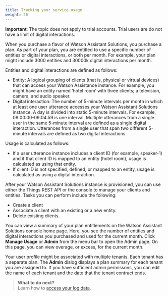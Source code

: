 ```yaml
---
title: Tracking your service usage
weight: 20
---
```


**Important**: The topic does not apply to trial accounts.  Trial users are do not have a limit of digital interactions.

When you purchase a flavor of Watson Assistant Solutions, you purchase a plan. As part of your plan, you are entitled to use a specific number of entities or digital interactions, or both per month. For example, your plan might include 3000 entities and 30000k digital interactions per month.

Entities and digital interactions are defined as follows:

- Entity: A logical grouping of clients (that is, physical or virtual devices) that can access your Watson Assistance instance. For example, you might have an entity named ‘hotel room’ with three clients; a television, camera, and audio speaker.
- Digital interaction: The number of 5-minute intervals per month in which at least one user utterance accesses your Watson Assistant Solutions instance. A day is divided into static 5-minute intervals. For example, 09:00:00-09:04:59 is one interval. Multiple utterances from a single user in the same 5-minute interval are defined as a single digital interaction. Utterances from a single user that span two different 5-minute intervals are defined as two digital interactions.

Usage is calculated as follows:

- If a user utterance instance includes a client ID (for example, speaker-1) and if that client ID is mapped to an entity (hotel room), usage is calculated as using that entity.
- If client ID is not specified, defined, or mapped to an entity, usage is calculated as using a digital interaction.

After your Watson Assistant Solutions instance is provisioned, you can use either the Things REST API or the console to manage your clients and entities. Tasks you can perform include the following:
- Create a client
- Associate a client with an existing or a new entity.
- Delete existing clients.

You can view a summary of your plan entitlements on the Watson Assistant Solutions console home page. Here, you see the number of entities and digital interactions you  purchased and used for the current month. Click **Manage Usage** or **Admin** from the menu bar to open the Admin page.  On this page, you can view overage, or excess, for the current month.

Your user profile might be associated with multiple tenants.  Each tenant has a separate plan. The **Admin** dialog displays a plan summary for each tenant you are assigned to.  If you have sufficient admin permissons, you can edit the name of each tenant and the date that the tenant contract ends.  


> **What to do next?**<br/>
Learn how to [access your log data]({{site.baseurl}}/further-topics/get-logs/).
